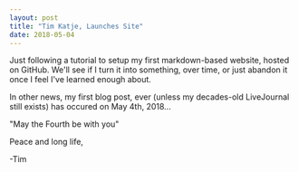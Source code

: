 ```yaml
---
layout: post
title: "Tim Katje, Launches Site"
date: 2018-05-04
---
```


Just following a tutorial to setup my first markdown-based website, hosted on GitHub.  We'll see if I turn it into something, over time, or just abandon it once I feel I've learned enough about.

In other news, my first blog post, ever (unless my decades-old LiveJournal still exists) has occured on May 4th, 2018... 


"May the Fourth be with you"

Peace and long life,

-Tim
 
